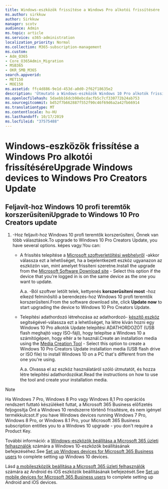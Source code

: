 ```yaml
---
title: Windows-eszközök frissítése a Windows Pro alkotói frissítésére
ms.author: sirkkuw
author: Sirkkuw
manager: scotv
audience: Admin
ms.topic: article
ms.service: o365-administration
localization_priority: Normal
ms.collection: M365-subscription-management
ms.custom:
- Adm_O365
- Core_O365Admin_Migration
- MSB365
- OKR_SMB_M365
search.appverid:
- MET150
- MOE150
ms.assetid: ffc4d886-9e1d-453d-a0d0-2f62f18635e2
description: 'Útmutató a Windows-eszközök Windows 10 Pro alkotók frissítéséhez történő frissítéséhez. '
ms.openlocfilehash: 5daebb16dcb98ebcdacfb5c7cf330772b24ab753
ms.sourcegitcommit: bd52f7b662887f552f90c46f69d6a2a42fb66914
ms.translationtype: MT
ms.contentlocale: hu-HU
ms.lasthandoff: 10/17/2019
ms.locfileid: "37575488"
---
```

# <a name="upgrade-windows-devices-to-windows-pro-creators-update"></a><span data-ttu-id="16c31-103">Windows-eszközök frissítése a Windows Pro alkotói frissítésére</span><span class="sxs-lookup"><span data-stu-id="16c31-103">Upgrade Windows devices to Windows Pro Creators Update</span></span>

## <a name="upgrade-to-windows-10-pro-creators-update"></a><span data-ttu-id="16c31-104">Feljavít-hoz Windows 10 profi teremtők korszerűsíteni</span><span class="sxs-lookup"><span data-stu-id="16c31-104">Upgrade to Windows 10 Pro Creators update</span></span>
  
1. <span data-ttu-id="16c31-105">-Hoz feljavít-hoz Windows 10 profi teremtők korszerűsíteni, Önnek van több választások.</span><span class="sxs-lookup"><span data-stu-id="16c31-105">To upgrade to Windows 10 Pro Creators Update, you have several options.</span></span> <span data-ttu-id="16c31-106">képes vagy:</span><span class="sxs-lookup"><span data-stu-id="16c31-106">You can:</span></span>
    
    - <span data-ttu-id="16c31-107">A frissítés telepítése a [Microsoft szoftverletöltési webhelyről](https://go.microsoft.com/fwlink/?LinkID=836951 ) -akkor válassza ezt a lehetőséget, ha a bejelentkezett eszköz ugyanazon az eszközön van, mint amelyet frissíteni szeretne.</span><span class="sxs-lookup"><span data-stu-id="16c31-107">Install the upgrade from the [Microsoft Software Download site](https://go.microsoft.com/fwlink/?LinkID=836951 ) - Select this option if the device that you're logged in is on the same device as the one you want to update.</span></span>
    
      <span data-ttu-id="16c31-108">A.</span><span class="sxs-lookup"><span data-stu-id="16c31-108">a.</span></span> <span data-ttu-id="16c31-109">-Ból szoftver letölt telek, kettyenés **korszerűsíteni most** -hoz elkezd felminősítő a berendezés-hoz Windows 10 profi teremtők korszerűsíteni.</span><span class="sxs-lookup"><span data-stu-id="16c31-109">From the software download site, click **Update now** to start upgrading the device to Windows 10 Pro Creators Update.</span></span> 
    
     - <span data-ttu-id="16c31-110">Telepítési adathordozó létrehozása az adathordozó- [készítő eszköz](https://go.microsoft.com/fwlink/?LinkID=836960) segítségével-válassza ezt a lehetőséget, ha létre kíván hozni egy Windows 10 Pro alkotók Update telepítési ADATHORDOZÓT (USB flash meghajtó vagy ISO-fájl), hogy telepítse a Windows 10 a számítógépen, hogy eltér a te használ.</span><span class="sxs-lookup"><span data-stu-id="16c31-110">Create an installation media using the [Media Creation Tool](https://go.microsoft.com/fwlink/?LinkID=836960) - Select this option to create a Windows 10 Pro Creators Update installation media (USB flash drive or ISO file) to install Windows 10 on a PC that's different from the one you're using.</span></span>
    
        <span data-ttu-id="16c31-111">A.</span><span class="sxs-lookup"><span data-stu-id="16c31-111">a.</span></span> <span data-ttu-id="16c31-112">Olvassa el az eszköz használatáról szóló útmutatót, és hozza létre telepítési adathordozókat.</span><span class="sxs-lookup"><span data-stu-id="16c31-112">Read the instructions on how to use the tool and create your installation media.</span></span> 

> [!Note]
> <span data-ttu-id="16c31-113">Ha Windows 7 Pro, Windows 8 Pro vagy Windows 8,1 Pro operációs rendszert futtató készülékeit futtat, a Microsoft 365 Business előfizetés feljogosítja Önt a Windows 10 rendszerre történő frissítésre, és nem igényel termékkulcsot.</span><span class="sxs-lookup"><span data-stu-id="16c31-113">If you have Windows devices running Windows 7 Pro, Windows 8 Pro, or Windows 8.1 Pro, your Microsoft 365 Business subscription entitles you to a Windows 10 upgrade - you don't require a Product Key.</span></span>
    
<span data-ttu-id="16c31-114">További információ: a [Windows-eszközök beállítása a Microsoft 365 üzleti felhasználók](set-up-windows-devices.md) számára a Windows 10-eszközök beállításának befejezéséhez.</span><span class="sxs-lookup"><span data-stu-id="16c31-114">See [Set up Windows devices for Microsoft 365 Business users](set-up-windows-devices.md) to complete setting up Windows 10 devices.</span></span> 
  
<span data-ttu-id="16c31-115">Lásd [a mobileszközök beállítása a Microsoft 365 üzleti felhasználók](set-up-mobile-devices.md) számára az Android és iOS eszközök beállításának befejezését.</span><span class="sxs-lookup"><span data-stu-id="16c31-115">See [Set up mobile devices for Microsoft 365 Business users](set-up-mobile-devices.md) to complete setting up Android and iOS devices.</span></span> 
  
